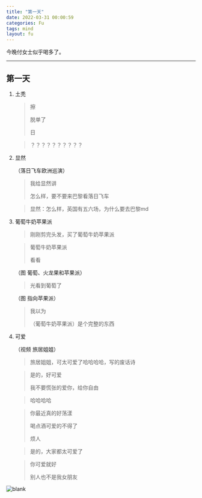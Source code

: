 ```yaml
---
title: "第一天"
date: 2022-03-31 00:00:59
categories: Fu
tags: mind
layout: fu
---
```


今晚付女士似乎喝多了。

---

<!-- <ul class="list-inline text-center">
<audio controls="controls">
    <source src="http://music.163.com/song/media/outer/url?id=1373002687.mp3" type="audio/ogg">
    <source src="http://music.163.com/song/media/outer/url?id=1373002687.mp3" type="audio/mpeg">
<embed height="50" width="1500" src="http://music.163.com/song/media/outer/url?id=1373002687.mp3" />
</audio>
</ul>

*Twilight Rush(暮色狂奔）— 结冰水* -->

## 第一天

1. 土秃

    > 擦
    >
    > 脱单了
    >
    > 日

    > ？？？？？？？？？？

2. 显然

    （落日飞车欧洲巡演）

    > 我给显然讲
    >
    > 怎么样，要不要来巴黎看落日飞车



    > 显然：怎么样，英国有五六场，为什么要去巴黎md



3. 葡萄牛奶苹果派

    > 刚刚剪完头发，买了葡萄牛奶苹果派


    > 葡萄牛奶苹果派
    >
    > 看看


    （图 葡萄、火龙果和苹果派）


    > 光看到葡萄了



    （图 指向苹果派）



    > 我以为
    > 
    > （葡萄牛奶苹果派）是个完整的东西

4. 可爱

    （视频 旅居姐姐）

    > 旅居姐姐，可太可爱了哈哈哈哈，写的废话诗 



    > 是的，好可爱
    > 
    > 我不要慌张的爱你，给你自由



    > 哈哈哈哈



    > 你最近真的好荡漾
    > 
    > 喝点酒可爱的不得了
    > 
    > 烦人



    > 是的，大家都太可爱了



    > 你可爱就好
    > 
    > 别人也不是我女朋友


![blank](/assets/img/placeholder.png)
